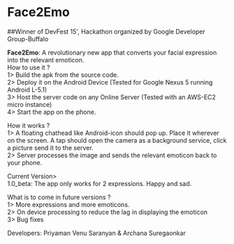 # Face2Emo
##Winner of DevFest 15', Hackathon organized by Google Developer Group-Buffalo

**Face2Emo**: A revolutionary new app that converts your facial expression into the relevant emoticon. </br>
How to use it ? </br>
1> Build the apk from the source code.</br>
2> Deploy it on the Android Device (Tested for Google Nexus 5 running Android L-5.1)</br>
3> Host the server code on any Online Server (Tested with an AWS-EC2 micro instance) </br>
4> Start the app on the phone. </br>

How it works ? </br>
1> A floating chathead like Android-icon should pop up. Place it wherever on the screen. A tap should open the camera as a background service, click a picture send it to the server. </br>
2> Server processes the image and sends the relevant emoticon back to your phone. </br>

Current Version> </br>
1.0_beta: The app only works for 2 expressions. Happy and sad. </br>

What is to come in future versions ? </br>
1> More expressions and more emoticons. </br>
2> On device processing to reduce the lag in displaying the emoticon </br>
3> Bug fixes </br>

Developers: Priyaman Venu Saranyan & Archana Suregaonkar
